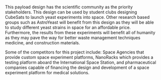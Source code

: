 This payload design has the scientific community as the priority stakeholders.
This design can be used by student clubs designing CubeSats to launch yeast experiments into space.
Other research based groups such as AstroYeast will benefit from this design as they will be able to
study different yeast strains in space for an affordable price. Furthermore, the results from these
experiments will benefit all of humanity as they may pave the way for better waste management techniques
medicine, and construction materials.

Some of the competitors for this project include: Space Agencies that provide custom space experiment
platforms, NanoRacks which provides a testing platform aboard the International Space Station, and
pharmaceutical companies capable of financing the design and development of a space experiment platform for
medical solutions.
